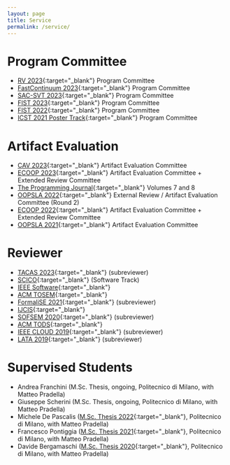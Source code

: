 ```yaml
---
layout: page
title: Service
permalink: /service/
---
```


# Program Committee

- [RV 2023](https://rv23.csd.auth.gr/%2Fcommittees){:target="_blank"} Program Committee
- [FastContinuum 2023](https://sites.google.com/view/fastcontinuum-2023/organization){:target="_blank"} Program Committee
- [SAC-SVT 2023](http://logimics.mics.centralesupelec.fr/en/SAC-SVT-2023){:target="_blank"} Program Committee
- [FIST 2023](https://www.fist-workshop.org/organization){:target="_blank"} Program Committee
- [FIST 2022](https://sites.google.com/view/fist-2022/home){:target="_blank"} Program Committee
- [ICST 2021 Poster Track](https://icst2022.vrain.upv.es/track/icst-2022-posters){:target="_blank"} Program Committee


# Artifact Evaluation

- [CAV 2023](http://www.i-cav.org/2023/organisation/){:target="_blank"} Artifact Evaluation Committee
- [ECOOP 2023](https://2023.ecoop.org/track/ecoop-2023-artifacts){:target="_blank"} Artifact Evaluation Committee + Extended Review Committee
- [The Programming Journal](https://programming-journal.org/){:target="_blank"} Volumes 7 and 8
- [OOPSLA 2022](https://2022.splashcon.org/track/splash-2022-oopsla){:target="_blank"} External Review / Artifact Evaluation Committee (Round 2)
- [ECOOP 2022](https://2022.ecoop.org/){:target="_blank"} Artifact Evaluation Committee + Extended Review Committee
- [OOPSLA 2021](https://2021.splashcon.org/track/splash-2021-Artifacts){:target="_blank"} Artifact Evaluation Committee


# Reviewer

- [TACAS 2023](https://etaps.org/2023/tacas){:target="_blank"} (subreviewer)
- [SCICO](https://www.sciencedirect.com/journal/science-of-computer-programming){:target="_blank"} (Software Track)
- [IEEE Software](https://www.computer.org/csdl/magazine/so){:target="_blank"}
- [ACM TOSEM](https://dl.acm.org/journal/tosem){:target="_blank"}
- [FormaliSE 2021](https://conf.researchr.org/home/Formalise-2021){:target="_blank"} (subreviewer)
- [IJCIS](https://www.worldscientific.com/worldscinet/ijcis){:target="_blank"}
- [SOFSEM 2020](https://cyprusconferences.org/sofsem2020/){:target="_blank"} (subreviewer)
- [ACM TODS](https://dl.acm.org/journal/tods){:target="_blank"}
- [IEEE CLOUD 2019](https://conferences.computer.org/cloud/2019/){:target="_blank"} (subreviewer)
- [LATA 2019](https://irdta.eu/LATA2019/){:target="_blank"} (subreviewer)


# Supervised Students

- Andrea Franchini (M.Sc. Thesis, ongoing, Politecnico di Milano, with Matteo Pradella)
- Giuseppe Scherini (M.Sc. Thesis, ongoing, Politecnico di Milano, with Matteo Pradella)
- Michele De Pascalis ([M.Sc. Thesis 2022](http://hdl.handle.net/10589/185835){:target="_blank"}, Politecnico di Milano, with Matteo Pradella)
- Francesco Pontiggia ([M.Sc. Thesis 2021](http://hdl.handle.net/10589/176028){:target="_blank"}, Politecnico di Milano, with Matteo Pradella)
- Davide Bergamaschi ([M.Sc. Thesis 2020](http://hdl.handle.net/10589/164972){:target="_blank"}, Politecnico di Milano, with Matteo Pradella)
